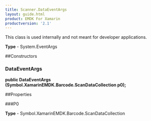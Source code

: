 ```yaml
---
title: Scanner.DataEventArgs
layout: guide.html 
product: EMDK For Xamarin 
productversion: '2.1' 
---
```

This class is used internally and not meant for developer applications.

**Type** - System.EventArgs

##Constructors
### DataEventArgs 
**public DataEventArgs (Symbol.XamarinEMDK.Barcode.ScanDataCollection p0);**

##Properties

###P0

        

**Type** - Symbol.XamarinEMDK.Barcode.ScanDataCollection


